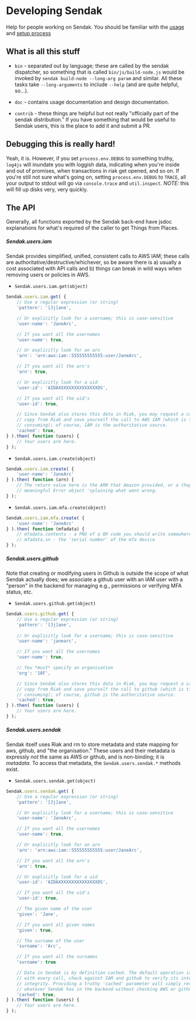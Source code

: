 # Developing Sendak

Help for people working on Sendak. You should be familiar with the
[usage](README.md#usage) and [setup process](README.md#setting-up-sendak)

What is all this stuff
---

* `bin` - separated out by language; these are called by the sendak
dispatcher, so something that is called `bin/js/build-node.js` would be
invoked by `sendak build-node --long-arg param` and similar. All these tasks
take `--long-arguments` to include `--help` (and are quite helpful,
so&hellip;).

* `doc` - contains usage documentation and design documentation.

* `contrib` - these things are helpful but not really "officially part of the
sendak distribution." If you have something that would be useful to Sendak
users, this is the place to add it and submit a PR.

Debugging this is really hard!
---

Yeah, it is. However, if you set `process.env.DEBUG` to something truthy,
`log4js` will inundate you with loggish data, indicating when you&apos;re
inside and out of promises, when transactions in riak get opened, and so on.
If you&apos;re still not sure what&apos;s going on, setting `process.env.DEBUG`
to `TRACE`, all your output to stdout will go via `console.trace` and
`util.inspect`. *NOTE:* this will fill up disks very, very quickly.

The API
---

Generally, all functions exported by the Sendak back-end have jsdoc explanations
for what's required of the caller to get Things from Places.

##### Sendak.users.iam

Sendak provides simplified, unified, consistent calls to AWS IAM; these calls
are authoritative/destructive/whichever, so be aware there is a) usually a
cost associated with API calls and b) things can break in wild ways when
removing users or policies in AWS.

* `Sendak.users.iam.get(object)`
```javascript
Sendak.users.iam.get( {
	// Use a regular expression (or string)
	'pattern': '[Jj]ane',

	// Or explicitly look for a username; this is case-sensitive
	'user-name': 'JaneArc',

	// If you want all the usernames
	'user-name': true,

	// Or explicitly look for an arn
	'arn': 'arn:aws:iam::555555555555:user/JaneArc',

	// If you want all the arn's
	'arn': true,

	// Or explicitly look for a uid
	'user-id': 'AIDAXXXXXXXXXXXXXXXOS',

	// If you want all the uid's
	'user-id': true,

	// Since Sendak also stores this data in Riak, you may request a cached
	// copy from Riak and save yourself the call to AWS IAM (which is time-
	// consuming); of course, IAM is the authoritative source.
	'cached': true,
} ).then( function (users) {
	// Your users are here.
} );
```

* `Sendak.users.iam.create(object)`
```javascript
Sendak.users.iam.create( {
	'user-name': 'JaneArc'
} ).then( function (arn) {
	// The return value here is the ARN that Amazon provided, or a (hopefully)
	// meaningful Error object 'splaining what went wrong.
} );
```

* `Sendak.users.iam.mfa.create(object)`
```javascript
Sendak.users.iam.mfa.create( {
	'user-name': 'JaneArc'
} ).then( function (mfadata) {
	// mfadata.contents - a PNG of a QR code you should write somewhere safe
	// mfadata.sn - the 'serial number' of the mfa device
} );
```

##### Sendak.users.github

Note that creating or modifying users in Github is outside the scope of what
Sendak actually does; we associate a github user with an IAM user with a "person"
in the backend for managing e.g., permissions or verifying MFA status, etc.

* `Sendak.users.github.get(object)`
```javascript
Sendak.users.github.get( {
	// Use a regular expression (or string)
	'pattern': '[Jj]ane',
	
	// Or explicitly look for a username; this is case-sensitive
	'user-name': 'janearc',

	// If you want all the usernames
	'user-name': true,

	// You *must* specify an organisation
	'org': '18F',

	// Since Sendak also stores this data in Riak, you may request a cached
	// copy from Riak and save yourself the call to github (which is time-
	// consuming); of course, github is the authoritative source.
	'cached': true,
} ).then( function (users) {
	// Your users are here.
} );
```

##### Sendak.users.sendak

Sendak itself uses Riak and rm to store metadata and state mapping for aws,
github, and "the organisation." These users and their metadata is expressly
*not* the same as AWS or github, and is non-binding; it is *metadata*. To
access that metadata, the `Sendak.users.sendak.*` methods exist.

* `Sendak.users.sendak.get(object)`
```javascript
Sendak.users.sendak.get( {
	// Use a regular expression (or string)
	'pattern': '[Jj]ane',

	// Or explicitly look for a username; this is case-sensitive
	'user-name': 'JaneArc',

	// If you want all the usernames
	'user-name': true,

	// Or explicitly look for an arn
	'arn': 'arn:aws:iam::555555555555:user/JaneArc',

	// If you want all the arn's
	'arn': true,

	// Or explicitly look for a uid
	'user-id': 'AIDAXXXXXXXXXXXXXXXOS',

	// If you want all the uid's
	'user-id': true,

	// The given name of the user
	'given': 'Jane',

	// If you want all given names
	'given': true,

	// The surname of the user
	'surname': 'Arc',

	// If you want all the surnames
	'surname': true

	// Data in Sendak is by definition cached. The default operation is to,
	// with every call, check against IAM and github to verify its internal
	// integrity. Providing a truthy 'cached' parameter will simply return
	// whatever Sendak has in the backend without checking AWS or github.
	'cached': true,
} ).then( function (users) {
	// Your users are here.
} );
